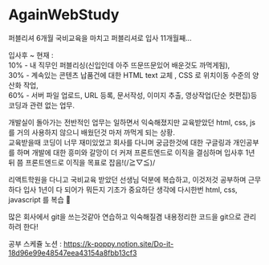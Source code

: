 # AgainWebStudy
퍼블리셔 6개월 국비교육을 마치고 퍼블리셔로 입사 11개월째...

입사후 ~  현재 :    
10% - 내 직무인 퍼블리싱(신입인데 아주 뜨문뜨문있어 배운것도 까먹게됨),   
30% - 계속있는 콘텐츠 납품건에 대한 HTML text 교체 , CSS 로 위치이동 수준의 양산화 작업,   
60% - 서버 파일 업로드, URL 등록, 문서작성, 이미지 추출, 영상작업(단순 컷편집)등 코딩과 관련 없는 업무.   

개발실이 돌아가는 전반적인 업무는 일하면서 익숙해졌지만 교육받았던 html, css, js 를 거의 사용하지 않으니 배웠던것 마저 까먹게 되는 상황.   
교육받을때 코딩이 너무 재미있었고 회사를 다니며 궁금한것에 대한 구글링과 개인공부를 하며 개발에 대한 흥미와 갈망이 더 커져 프론트엔드로 이직을 결심하며 입사후 1년 뒤 쯤 프론트엔드로 이직을 목표로 잡음!(/≧▽≦)/   

리액트학원을 다니고 국비교육 받았던 선생님 덕분에 복습하고, 이것저것 공부하며 근무하다 입사 1년이 다 되어가 뭐든지 기초가 중요하단 생각에 다시한번 html, css, javascript 를 복습 🎠   

많은 회사에서 git을 쓰는것같아 연습하고 익숙해질겸 내용정리한 코드을 git으로 관리하려 한다!   

공부 스케쥴 노션 : https://k-poppy.notion.site/Do-it-18d96e99e48547eea43154a8fbb13cf3
